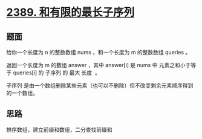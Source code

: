 ﻿# [2389. 和有限的最长子序列](https://leetcode.cn/problems/longest-subsequence-with-limited-sum/)

## 题面

给你一个长度为 n 的整数数组 nums ，和一个长度为 m 的整数数组 queries 。

返回一个长度为 m 的数组 answer ，其中 answer[i] 是 nums 中 元素之和小于等于 queries[i] 的 子序列 的 最大 长度  。

子序列 是由一个数组删除某些元素（也可以不删除）但不改变剩余元素顺序得到的一个数组。


## 思路

排序数组，建立前缀和数组，二分查找前缀和